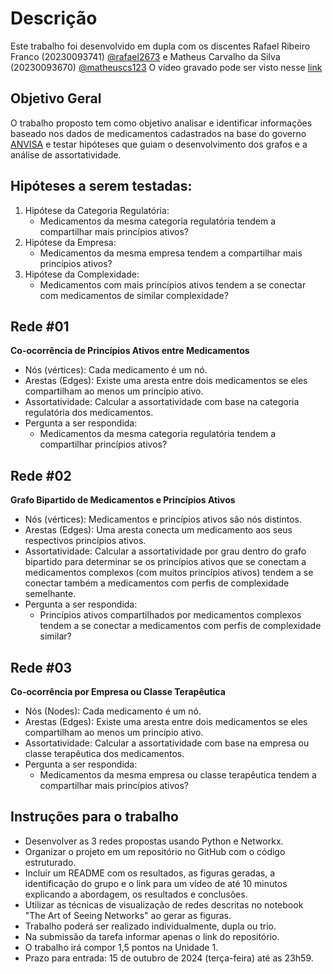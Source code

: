 # Descrição

Este trabalho foi desenvolvido em dupla com os discentes Rafael Ribeiro Franco (20230093741) [@rafael2673](https://github.com/rafael2673) 
e Matheus Carvalho da Silva (20230093670) [@matheuscs123](https://github.com/matheuscs123)
O vídeo gravado pode ser visto nesse [link]()

## Objetivo Geral

O trabalho proposto tem como objetivo analisar e identificar informações baseado nos dados de medicamentos cadastrados na base do governo [ANVISA](https://dados.gov.br/dados/conjuntos-dados/medicamentos-registrados-no-brasil)
e testar hipóteses que guiam o desenvolvimento dos grafos e a análise de assortatividade.

## Hipóteses a serem testadas:
1. Hipótese da Categoria Regulatória:
   - Medicamentos da mesma categoria regulatória tendem a compartilhar mais princípios ativos?
2. Hipótese da Empresa:
   - Medicamentos da mesma empresa tendem a compartilhar mais princípios ativos?
3. Hipótese da Complexidade:
   - Medicamentos com mais princípios ativos tendem a se conectar com medicamentos de similar complexidade?
  
## Rede #01

<b>Co-ocorrência de Princípios Ativos entre Medicamentos</b>
- Nós (vértices): Cada medicamento é um nó.
- Arestas (Edges): Existe uma aresta entre dois medicamentos se eles
compartilham ao menos um princípio ativo.
- Assortatividade: Calcular a assortatividade com base na categoria
regulatória dos medicamentos.
- Pergunta a ser respondida:
  - Medicamentos da mesma categoria regulatória tendem a compartilhar princípios ativos?
## Rede #02
<b>Grafo Bipartido de Medicamentos e Princípios Ativos</b>
- Nós (vértices): Medicamentos e princípios ativos são nós distintos.
- Arestas (Edges): Uma aresta conecta um medicamento aos seus
respectivos princípios ativos.
- Assortatividade: Calcular a assortatividade por grau dentro do grafo
bipartido para determinar se os princípios ativos que se conectam a
medicamentos complexos (com muitos princípios ativos) tendem a se
conectar também a medicamentos com perfis de complexidade
semelhante.
- Pergunta a ser respondida:
  - Princípios ativos compartilhados por medicamentos complexos tendem a se conectar a medicamentos com perfis de complexidade similar?
## Rede #03
<b>Co-ocorrência por Empresa ou Classe Terapêutica</b>
- Nós (Nodes): Cada medicamento é um nó.
- Arestas (Edges): Existe uma aresta entre dois medicamentos se eles
compartilham ao menos um princípio ativo.
- Assortatividade: Calcular a assortatividade com base na empresa ou classe
terapêutica dos medicamentos.
- Pergunta a ser respondida:
  - Medicamentos da mesma empresa ou classe terapêutica tendem a compartilhar mais princípios ativos?
 
## Instruções para o trabalho
- Desenvolver as 3 redes propostas usando Python e Networkx.
- Organizar o projeto em um repositório no GitHub com o código estruturado.
- Incluir um README com os resultados, as figuras geradas, a identificação do
grupo e o link para um vídeo de até 10 minutos explicando a abordagem, os
resultados e conclusões.
- Utilizar as técnicas de visualização de redes descritas no notebook "The Art of
Seeing Networks" ao gerar as figuras.
- Trabalho poderá ser realizado individualmente, dupla ou trio.
- Na submissão da tarefa informar apenas o link do repositório. 
- O trabalho irá compor 1,5 pontos na Unidade 1.
- Prazo para entrada: 15 de outubro de 2024 (terça-feira) até as 23h59.
